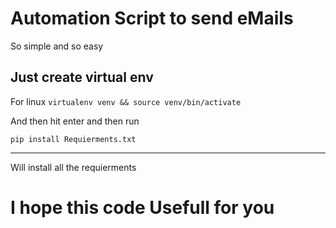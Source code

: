 # Automation Script to send eMails 

So simple and so easy 

## Just create virtual env

For linux
`virtualenv venv && source venv/bin/activate`

And then hit enter and then run 

`pip install Requierments.txt`

---

Will install all the requierments 

# I hope this code Usefull for you 

